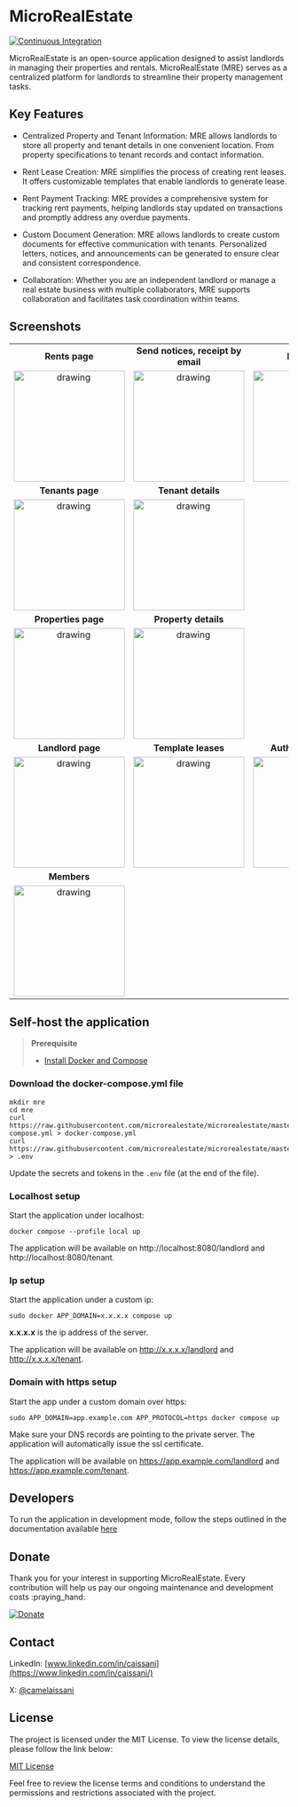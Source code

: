 # MicroRealEstate

[![Continuous Integration](https://github.com/microrealestate/microrealestate/actions/workflows/ci.yml/badge.svg?event=push)](https://github.com/microrealestate/microrealestate/actions/workflows/ci.yml)

MicroRealEstate is an open-source application designed to assist landlords in managing their properties and rentals. MicroRealEstate (MRE) serves as a centralized platform for landlords to streamline their property management tasks.

## Key Features

- Centralized Property and Tenant Information: MRE allows landlords to store all property and tenant details in one convenient location. From property specifications to tenant records and contact information.

- Rent Lease Creation: MRE simplifies the process of creating rent leases. It offers customizable templates that enable landlords to generate lease.

- Rent Payment Tracking: MRE provides a comprehensive system for tracking rent payments, helping landlords stay updated on transactions and promptly address any overdue payments.

- Custom Document Generation: MRE allows landlords to create custom documents for effective communication with tenants. Personalized letters, notices, and announcements can be generated to ensure clear and consistent correspondence.

- Collaboration: Whether you are an independent landlord or manage a real estate business with multiple collaborators, MRE supports collaboration and facilitates task coordination within teams.

## Screenshots

|                                                                                                                           |                                                                                                                                   |                                                                                                                                       |
| :-----------------------------------------------------------------------------------------------------------------------: | :-------------------------------------------------------------------------------------------------------------------------------: | :-----------------------------------------------------------------------------------------------------------------------------------: |
|                                                      **Rents page**                                                       |                                                **Send notices, receipt by email**                                                 |                                                            **Pay a rent**                                                             |
|      [<img src="./documentation/pictures/rents.png" alt="drawing" width="200"/>](./documentation/pictures/rents.png)      | [<img src="./documentation/pictures/sendmassemails.png" alt="drawing" width="200"/>](./documentation/pictures/sendmassemails.png) |          [<img src="./documentation/pictures/payment.png" alt="drawing" width="200"/>](./documentation/pictures/payment.png)          |
|                                                     **Tenants page**                                                      |                                                        **Tenant details**                                                         |                                                                                                                                       |
|    [<img src="./documentation/pictures/tenants.png" alt="drawing" width="200"/>](./documentation/pictures/tenants.png)    | [<img src="./documentation/pictures/tenantcontract.png" alt="drawing" width="200"/>](./documentation/pictures/tenantcontract.png) |                                                                                                                                       |
|                                                    **Properties page**                                                    |                                                       **Property details**                                                        |                                                                                                                                       |
| [<img src="./documentation/pictures/properties.png" alt="drawing" width="200"/>](./documentation/pictures/properties.png) |       [<img src="./documentation/pictures/property.png" alt="drawing" width="200"/>](./documentation/pictures/property.png)       |                                                                                                                                       |
|                                                     **Landlord page**                                                     |                                                        **Template leases**                                                        |                                                         **Author a contract**                                                         |
|   [<img src="./documentation/pictures/landlord.png" alt="drawing" width="200"/>](./documentation/pictures/landlord.png)   |         [<img src="./documentation/pictures/leases.png" alt="drawing" width="200"/>](./documentation/pictures/leases.png)         | [<img src="./documentation/pictures/contracttemplate.png" alt="drawing" width="200"/>](./documentation/pictures/contracttemplate.png) |
|                                                        **Members**                                                        |                                                                                                                                   |
|    [<img src="./documentation/pictures/members.png" alt="drawing" width="200"/>](./documentation/pictures/members.png)    |                                                                                                                                   |

## Self-host the application

> **Prerequisite**
>
> - [Install Docker and Compose](https://docs.docker.com/compose/install)

### Download the docker-compose.yml file

``` shell
mkdir mre
cd mre
curl https://raw.githubusercontent.com/microrealestate/microrealestate/master/docker-compose.yml > docker-compose.yml
curl https://raw.githubusercontent.com/microrealestate/microrealestate/master/.env.domain > .env
```

Update the secrets and tokens in the `.env` file (at the end of the file).


### Localhost setup

Start the application under localhost:

``` shell
docker compose --profile local up
```
The application will be available on http://localhost:8080/landlord and http://localhost:8080/tenant.


### Ip setup

Start the application under a custom ip:

``` shell
sudo docker APP_DOMAIN=x.x.x.x compose up
```
**x.x.x.x** is the ip address of the server.

The application will be available on http://x.x.x.x/landlord and http://x.x.x.x/tenant.


### Domain with https setup

Start the app under a custom domain over https:

``` shell
sudo APP_DOMAIN=app.example.com APP_PROTOCOL=https docker compose up
```

Make sure your DNS records are pointing to the private server. The application will automatically issue the ssl certificate.

The application will be available on https://app.example.com/landlord and https://app.example.com/tenant.


## Developers

To run the application in development mode, follow the steps outlined in the documentation available [here](./documentation/DEVELOPER.md)

## Donate

Thank you for your interest in supporting MicroRealEstate.
Every contribution will help us pay our ongoing maintenance and development costs :praying_hand:

[![Donate](https://img.shields.io/static/v1?label=Sponsor&message=%E2%9D%A4&logo=GitHub)](https://github.com/sponsors/camelaissani)

## Contact

LinkedIn: [www.linkedin.com/in/caissani](https://www.linkedin.com/in/caissani/)

X: [@camelaissani](https://x.com/camelaissani)

## License

The project is licensed under the MIT License. To view the license details, please follow the link below:

[MIT License](./LICENSE)

Feel free to review the license terms and conditions to understand the permissions and restrictions associated with the project.
